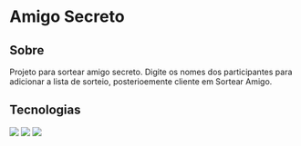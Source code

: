 <h1>Amigo Secreto</h1>

<h2>   Sobre</h2>
<p>Projeto para sortear amigo secreto. Digite os nomes dos participantes para adicionar a lista de sorteio, posterioemente cliente em Sortear Amigo. </p>

##    Tecnologias
<div>
  <img src="https://img.shields.io/badge/HTML-239120?style=for-the-badge&logo=html5&logoColor=white">
  <img src="https://img.shields.io/badge/CSS-239120?&style=for-the-badge&logo=css3&logoColor=white">
  <img src="https://img.shields.io/badge/JavaScript-F7DF1E?style=for-the-badge&logo=javascript&logoColor=black">
</div>
